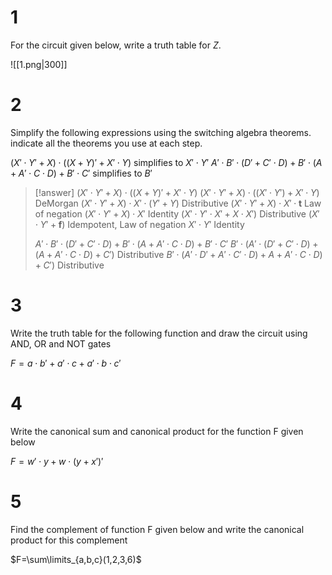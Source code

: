# 1

For the circuit given below, write a truth table for $Z$.

![[1.png|300]]

# 2

Simplify the following expressions using the switching algebra theorems. indicate all the theorems you use at each step.

$(X'\cdot Y'+X) \cdot ((X+Y) ' + X'\cdot Y)$ simplifies to $X'\cdot Y'$
$A'\cdot B'\cdot (D'+C'\cdot D)+B'\cdot (A+A'\cdot C\cdot D)+B'\cdot C'$ simplifies to $B'$

> [!answer]
> $(X'\cdot Y'+X) \cdot ((X+Y) ' + X'\cdot Y)$
> $(X'\cdot Y'+X) \cdot ((X'\cdot Y') + X'\cdot Y)$ DeMorgan
> $(X'\cdot Y'+X) \cdot X'\cdot (Y'+Y)$ Distributive
> $(X'\cdot Y'+X) \cdot X'\cdot \mathbf t$ Law of negation
> $(X'\cdot Y'+X) \cdot X'$ Identity
> $(X'\cdot Y' \cdot X'+X \cdot X')$ Distributive
> $(X'\cdot Y'+\mathbf f)$ Idempotent, Law of negation
> $X'\cdot Y'$ Identity
> 
> $A'\cdot B'\cdot (D'+C'\cdot D)+B'\cdot (A+A'\cdot C\cdot D)+B'\cdot C'$
> $B'\cdot(A'\cdot (D'+C'\cdot D)+(A+A'\cdot C\cdot D)+C')$ Distributive
> $B'\cdot(A'\cdot D'+A'\cdot C'\cdot D)+A+A'\cdot C\cdot D)+C')$ Distributive

# 3

Write the truth table for the following function and draw the circuit using AND, OR and NOT gates

$F = a\cdot b' + a'\cdot c + a'\cdot b\cdot c'$

# 4

Write the canonical sum and canonical product for the function F given below

$F = w'\cdot y + w\cdot (y+x')'$

# 5

Find the complement of function F given below and write the canonical product for this complement

$F=\sum\limits_{a,b,c}(1,2,3,6)$
